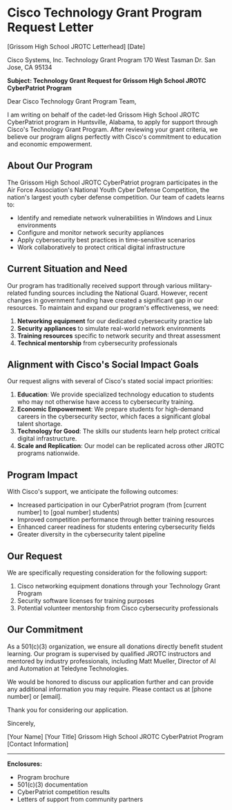 # Cisco Technology Grant Program Request Letter

[Grissom High School JROTC Letterhead]
[Date]

Cisco Systems, Inc.
Technology Grant Program
170 West Tasman Dr.
San Jose, CA 95134

**Subject: Technology Grant Request for Grissom High School JROTC CyberPatriot Program**

Dear Cisco Technology Grant Program Team,

I am writing on behalf of the cadet-led Grissom High School JROTC CyberPatriot program in Huntsville, Alabama, to apply for support through Cisco's Technology Grant Program. After reviewing your grant criteria, we believe our program aligns perfectly with Cisco's commitment to education and economic empowerment.

## About Our Program

The Grissom High School JROTC CyberPatriot program participates in the Air Force Association's National Youth Cyber Defense Competition, the nation's largest youth cyber defense competition. Our team of cadets learns to:

- Identify and remediate network vulnerabilities in Windows and Linux environments
- Configure and monitor network security appliances
- Apply cybersecurity best practices in time-sensitive scenarios
- Work collaboratively to protect critical digital infrastructure

## Current Situation and Need

Our program has traditionally received support through various military-related funding sources including the National Guard. However, recent changes in government funding have created a significant gap in our resources. To maintain and expand our program's effectiveness, we need:

1. **Networking equipment** for our dedicated cybersecurity practice lab
2. **Security appliances** to simulate real-world network environments
3. **Training resources** specific to network security and threat assessment
4. **Technical mentorship** from cybersecurity professionals

## Alignment with Cisco's Social Impact Goals

Our request aligns with several of Cisco's stated social impact priorities:

1. **Education**: We provide specialized technology education to students who may not otherwise have access to cybersecurity training.
2. **Economic Empowerment**: We prepare students for high-demand careers in the cybersecurity sector, which faces a significant global talent shortage.
3. **Technology for Good**: The skills our students learn help protect critical digital infrastructure.
4. **Scale and Replication**: Our model can be replicated across other JROTC programs nationwide.

## Program Impact

With Cisco's support, we anticipate the following outcomes:

- Increased participation in our CyberPatriot program (from [current number] to [goal number] students)
- Improved competition performance through better training resources
- Enhanced career readiness for students entering cybersecurity fields
- Greater diversity in the cybersecurity talent pipeline

## Our Request

We are specifically requesting consideration for the following support:

1. Cisco networking equipment donations through your Technology Grant Program
2. Security software licenses for training purposes
3. Potential volunteer mentorship from Cisco cybersecurity professionals

## Our Commitment

As a 501(c)(3) organization, we ensure all donations directly benefit student learning. Our program is supervised by qualified JROTC instructors and mentored by industry professionals, including Matt Mueller, Director of AI and Automation at Teledyne Technologies.

We would be honored to discuss our application further and can provide any additional information you may require. Please contact us at [phone number] or [email].

Thank you for considering our application.

Sincerely,

[Your Name]
[Your Title]
Grissom High School JROTC CyberPatriot Program
[Contact Information]

---

**Enclosures:**
- Program brochure
- 501(c)(3) documentation
- CyberPatriot competition results
- Letters of support from community partners

